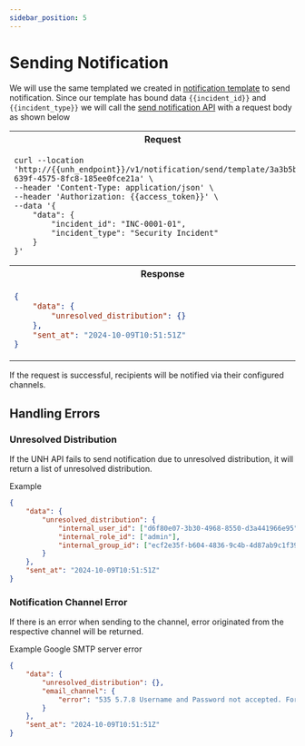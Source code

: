 ```yaml
---
sidebar_position: 5
---
```


# Sending Notification

We will use the same templated we created in [notification template](4_notification%20template.md) to send notification.
Since our template has bound data `{{incident_id}}` and `{{incident_type}}` we will call the 
[send notification API](../UNH%20API/send-notification.api.mdx) with a request body as shown below

<table>
<tr><th>Request</th></tr>
<tr><td>

```
curl --location 'http://{{unh_endpoint}}/v1/notification/send/template/3a3b5bf1-639f-4575-8fc8-185ee0fce21a' \
--header 'Content-Type: application/json' \
--header 'Authorization: {{access_token}}' \
--data '{
    "data": {
        "incident_id": "INC-0001-01",
        "incident_type": "Security Incident"
    }
}'
```

</td></tr>
<tr><th>Response</th></tr>
<tr><td>

```json
{
    "data": {
        "unresolved_distribution": {}
    },
    "sent_at": "2024-10-09T10:51:51Z"
}
```

</td></tr>
</table>

If the request is successful, recipients will be notified via their configured channels.

## Handling Errors

### Unresolved Distribution

If the UNH API fails to send notification due to unresolved distribution, it will return a list of unresolved distribution.

Example
```json
{
    "data": {
        "unresolved_distribution": {
            "internal_user_id": ["d6f80e07-3b30-4968-8550-d3a441966e95"],
            "internal_role_id": ["admin"],
            "internal_group_id": ["ecf2e35f-b604-4836-9c4b-4d87ab9c1f39"]
        }
    },
    "sent_at": "2024-10-09T10:51:51Z"
}
```

### Notification Channel Error

If there is an error when sending to the channel, error originated from the respective channel will be returned.

Example Google SMTP server error
```json
{
    "data": {
        "unresolved_distribution": {},
        "email_channel": {
            "error": "535 5.7.8 Username and Password not accepted. For more information, go to\n5.7.8  https://support.google.com/mail/?p=BadCredentials d9443c01a7336-20c69444279sm8432885ad.203 - gsmtp"
        }
    },
    "sent_at": "2024-10-09T10:51:51Z"
}
```